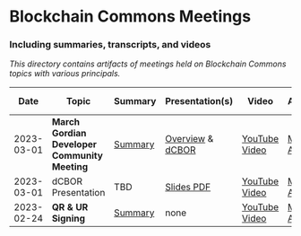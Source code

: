 # Blockchain Commons Meetings
### Including summaries, transcripts, and videos

_This directory contains artifacts of meetings held on Blockchain Commons topics with various principals._

| Date | Topic | Summary | Presentation(s) | Video | Audio | Raw Transcript |
|------|-------|---------|-----------------|-------|-------|----------------|
| 2023-03-01 | **March Gordian Developer Community Meeting** | [Summary](https://github.com/BlockchainCommons/Gordian-Developer-Community/discussions/105) | [Overview](https://github.com/BlockchainCommons/Gordian-Developer-Community/blob/master/meetings/2023-03-01-meeting-overview.pdf) & [dCBOR](https://github.com/BlockchainCommons/Gordian-Developer-Community/blob/master/meetings/2023-03-01-dCBOR-presentation.pdf) | [YouTube Video](https://www.youtube.com/watch?v=WekNVLdvNvM) | [MP3 Audio](https://github.com/BlockchainCommons/Gordian-Developer-Community/blob/master/meetings/Gordian%20Developer%20Community%20-%20March%20Monthly%20Meeting%202023-03-01%20(vbr8).mp3) | TBD |
| 2023-03-01 | dCBOR Presentation | TBD | [Slides PDF ](https://github.com/BlockchainCommons/Gordian-Developer-Community/blob/master/meetings/2023-03-01-dCBOR-presentation.pdf) | [YouTube Video](https://www.youtube.com/watch?v=NlJE8oF1B5M) | [MP3 Audio](https://github.com/BlockchainCommons/Gordian-Developer-Community/blob/master/meetings/dCBOR%20(Deterministic%20CBOR)%20Library%20from%20Blockchain%20Commons.txt) | [Transcript](https://github.com/BlockchainCommons/Gordian-Developer-Community/blob/master/meetings/dCBOR%20(Deterministic%20CBOR)%20Library%20from%20Blockchain%20Commons.md)
| 2023-02-24|**QR & UR Signing**| [Summary](https://github.com/BlockchainCommons/Gordian-Developer-Community/discussions/103) | none | [YouTube Video](https://www.youtube.com/watch?v=4HTuYL9-4T0) | [MP3 Audio](https://github.com/BlockchainCommons/Gordian-Developer-Community/blob/master/meetings/Gordian%20Developer%20Community%20-%20Meeting%202023-02-024%20on%20Requirements%20Signing%20with%20URs%20(vbr8).mp3) | [Transcript](https://github.com/BlockchainCommons/Gordian-Developer-Community/blob/master/meetings/Gordian%20Developer%20Community%20-%20Meeting%202023-02-024%20on%20Requirements%20Signing%20with%20URs.md) |
